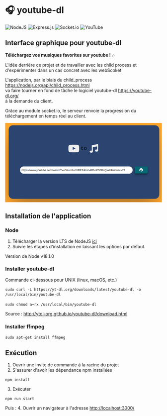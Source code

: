 # :headphones: youtube-dl

![NodeJS](https://img.shields.io/badge/node.js-6DA55F?style=for-the-badge&logo=node.js&logoColor=white)
![Express.js](https://img.shields.io/badge/express.js-%23404d59.svg?style=for-the-badge&logo=express&logoColor=%2361DAFB)
![Socket.io](https://img.shields.io/badge/Socket.io-black?style=for-the-badge&logo=socket.io&badgeColor=010101)
![YouTube](https://img.shields.io/badge/YouTube-%23FF0000.svg?style=for-the-badge&logo=YouTube&logoColor=white)

## Interface graphique pour youtube-dl

**Téléchargez vos musiques favorites sur youtube !** :notes:


L'idée derrière ce projet et de travailler avec les child process et d'expérimenter dans un cas concret avec les webScoket

L'application,  par le biais du child_process https://nodejs.org/api/child_process.html  </br> va faire tourner en fond de tâche le logiciel youtube-dl https://youtube-dl.org/  
à la demande du client.

Grâce au module socket.io, le serveur renvoie la progression du téléchargement en temps réel au client.  

<img src="./doc/youtubedl-1.png">  


## Installation de l'application


### Node
  1. Télécharger la version LTS de NodeJS [ici](https://nodejs.org/fr/download/)
  2. Suivre les étapes d'installation en laissant les options par défaut.

Version de Node v18.1.0

### Installer youtube-dl

Commande ci-dessous pour UNIX (linux, macOS, etc.)
``` 
sudo curl -L https://yt-dl.org/downloads/latest/youtube-dl -o /usr/local/bin/youtube-dl

sudo chmod a+rx /usr/local/bin/youtube-dl
```
Source : http://ytdl-org.github.io/youtube-dl/download.html

### Installer ffmpeg

```
sudo apt-get install ffmpeg 
```

## Exécution

1. Ouvrir une invite de commande à la racine du projet
2. S'assurer d'avoir les dépendance npm installées 
```
npm install
```
3. Exécuter 
```
npm run start
```
 
Puis :
4. Ouvrir un navigateur à l'adresse [http://localhost:3000/](http://localhost:3000/)
